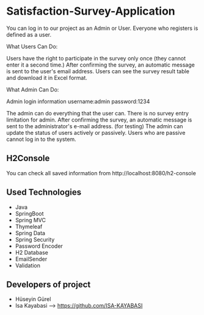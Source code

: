 # Satisfaction-Survey-Application

You can log in to our project as an Admin or User.
Everyone who registers is defined as a user.

What Users Can Do:

Users have the right to participate in the survey only once (they cannot enter it a second time.) 
After confirming the survey, an automatic message is sent to the user's email address.
Users can see the survey result table and download it in Excel format.

What Admin Can Do:

Admin login information
username:admin
password:1234

The admin can do everything that the user can.
There is no survey entry limitation for admin.
After confirming the survey, an automatic message is sent to the administrator's e-mail address. (for testing)
The admin can update the status of users actively or passively.
Users who are passive cannot log in to the system.

## H2Console
You can check all saved information from http://localhost:8080/h2-console

## Used Technologies

- Java
- SpringBoot
- Spring MVC
- Thymeleaf
- Spring Data
- Spring Security
- Password Encoder
- H2 Database
- EmailSender
- Validation

## Developers of project

- Hüseyin Gürel
- Isa Kayabasi  --> https://github.com/ISA-KAYABASI

